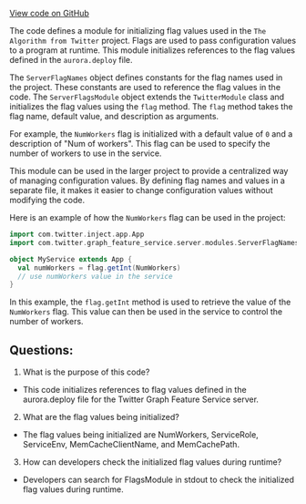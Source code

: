 [View code on GitHub](https://github.com/misbahsy/the-algorithm/graph-feature-service/src/main/scala/com/twitter/graph_feature_service/server/modules/ServerFlagModule.scala)

The code defines a module for initializing flag values used in the `The Algorithm from Twitter` project. Flags are used to pass configuration values to a program at runtime. This module initializes references to the flag values defined in the `aurora.deploy` file. 

The `ServerFlagNames` object defines constants for the flag names used in the project. These constants are used to reference the flag values in the code. The `ServerFlagsModule` object extends the `TwitterModule` class and initializes the flag values using the `flag` method. The `flag` method takes the flag name, default value, and description as arguments. 

For example, the `NumWorkers` flag is initialized with a default value of `0` and a description of "Num of workers". This flag can be used to specify the number of workers to use in the service. 

This module can be used in the larger project to provide a centralized way of managing configuration values. By defining flag names and values in a separate file, it makes it easier to change configuration values without modifying the code. 

Here is an example of how the `NumWorkers` flag can be used in the project:

```scala
import com.twitter.inject.app.App
import com.twitter.graph_feature_service.server.modules.ServerFlagNames.NumWorkers

object MyService extends App {
  val numWorkers = flag.getInt(NumWorkers)
  // use numWorkers value in the service
}
```

In this example, the `flag.getInt` method is used to retrieve the value of the `NumWorkers` flag. This value can then be used in the service to control the number of workers.
## Questions: 
 1. What is the purpose of this code?
- This code initializes references to flag values defined in the aurora.deploy file for the Twitter Graph Feature Service server.

2. What are the flag values being initialized?
- The flag values being initialized are NumWorkers, ServiceRole, ServiceEnv, MemCacheClientName, and MemCachePath.

3. How can developers check the initialized flag values during runtime?
- Developers can search for FlagsModule in stdout to check the initialized flag values during runtime.